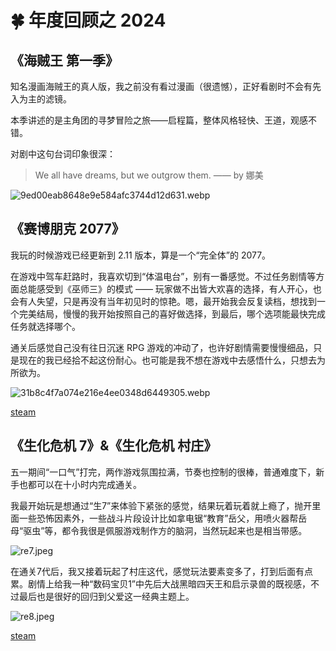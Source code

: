 # 🍀 年度回顾之 2024

## 《海贼王 第一季》

知名漫画海贼王的真人版，我之前没有看过漫画（很遗憾），正好看剧时不会有先入为主的滤镜。

本季讲述的是主角团的寻梦冒险之旅——启程篇，整体风格轻快、王道，观感不错。

对剧中这句台词印象很深：

> We all have dreams, but we outgrow them. —— by 娜美

![9ed00eab8648e9e584afc3744d12d631.webp](https://s1.imagehub.cc/images/2024/02/21/9ed00eab8648e9e584afc3744d12d631.webp)

## 《赛博朋克 2077》

我玩的时候游戏已经更新到 2.11 版本，算是一个“完全体”的 2077。

在游戏中驾车赶路时，我喜欢切到“体温电台”，别有一番感觉。不过任务剧情等方面总能感受到《巫师三》的模式 —— 玩家做不出皆大欢喜的选择，有人开心，也会有人失望，只是再没有当年初见时的惊艳。嗯，最开始我会反复读档，想找到一个完美结局，慢慢的我开始按照自己的喜好做选择，到最后，哪个选项能最快完成任务就选择哪个。

通关后感觉自己没有往日沉迷 RPG 游戏的冲动了，也许好剧情需要慢慢细品，只是现在的我已经拾不起这份耐心。也可能是我不想在游戏中去感悟什么，只想去为所欲为。

![31b8c4f7a074e216e4ee0348d6449305.webp](https://s1.imagehub.cc/images/2024/03/29/31b8c4f7a074e216e4ee0348d6449305.webp)

[steam](https://store.steampowered.com/app/1091500/)

## 《生化危机 7》&《生化危机 村庄》

五一期间“一口气”打完，两作游戏氛围拉满，节奏也控制的很棒，普通难度下，新手也都可以在十小时内完成通关。

我最开始玩是想通过“生7”来体验下紧张的感觉，结果玩着玩着就上瘾了，抛开里面一些恐怖因素外，一些战斗片段设计比如拿电锯“教育”岳父，用喷火器帮岳母“驱虫”等，都令我很是佩服游戏制作方的脑洞，当然玩起来也是相当带感。

![re7.jpeg](https://s1.imagehub.cc/images/2024/05/30/a025099ffd189b46d3d1f800255fe816.jpeg)

在通关7代后，我又接着玩起了村庄这代，感觉玩法要素变多了，打到后面有点累。剧情上给我一种“数码宝贝1”中先后大战黑暗四天王和启示录兽的既视感，不过最后也是很好的回归到父爱这一经典主题上。

![re8.jpeg](https://s1.imagehub.cc/images/2024/05/30/b476ff222f3390b0d65db1bb0430b286.jpeg)

[steam](https://store.steampowered.com/sub/823469/)
